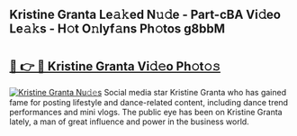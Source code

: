## Kristine Granta Le𝚊𝚔ed N𝚞𝚍e - Part-cBA Vi𝚍eo Le𝚊𝚔s - H𝚘t O𝚗lyf𝚊ns Ph𝚘tos g8bbM

# <h2><a href="http://hf0ztc.feru.top/?c=Kristine+Granta">🔗 👉 🔴 Kristine Granta Vi𝚍𝚎o Ph𝚘t𝚘𝚜</a></h2>

[![Kristine Granta Nu𝚍𝚎s](https://i.imgur.com/0TWrTi3.gif)](http://hf0ztc.feru.top/?c=Kristine+Granta)
Social media star Kristine Granta who has gained fame for posting lifestyle and dance-related content, including dance trend performances and mini vlogs. The public eye has been on Kristine Granta lately, a man of great influence and power in the business world. 
